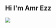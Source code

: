 ##  Hi I'm Amr Ezz
<a> <img src="https://img.shields.io/badge/Facebook-%231877F2.svg?style=for-the-badge&logo=Facebook&logoColor=white"></a>

<!--
**amrodev/amrodev** is a ✨ _special_ ✨ repository because its `README.md` (this file) appears on your GitHub profile.

Here are some ideas to get you started:

- 🔭 I’m currently working on ...
- 🌱 I’m currently learning ...
- 👯 I’m looking to collaborate on ...
- 🤔 I’m looking for help with ...
- 💬 Ask me about ...
- 📫 How to reach me: ...
- 😄 Pronouns: ...
- ⚡ Fun fact: ...
-->
